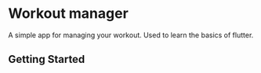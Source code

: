 # Workout manager

A simple app for managing your workout.
Used to learn the basics of flutter.

## Getting Started

